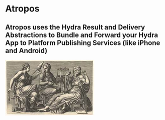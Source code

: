 # Atropos
## Atropos uses the Hydra Result and Delivery Abstractions to Bundle and Forward your Hydra App to Platform Publishing Services (like iPhone and Android)

<img src="https://github.com/ItsZeusBro/Atropos/blob/6b155848107a7ae96584e0b3577cb07511b7404e/Attropos.jpeg">
